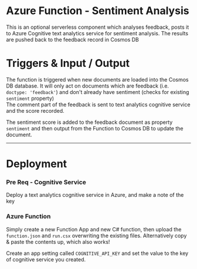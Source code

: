 # Azure Function - Sentiment Analysis
This is an optional serverless component which analyses feedback, posts it to Azure Cognitive text analytics service for sentiment analysis. The results are pushed back to the feedback record in Cosmos DB

# Triggers & Input / Output
The function is triggered when new documents are loaded into the Cosmos DB database. It will only act on documents which are feedback (i.e. `doctype: 'feedback'`) and don't already have sentiment (checks for existing `sentiment` property)  
The comment part of the feedback is sent to text analytics cognitive service and the score recorded.

The sentiment score is added to the feedback document as property `sentiment` and then output from the Function to Cosmos DB to update the document. 

---

# Deployment

### Pre Req - Cognitive Service
Deploy a text analytics cognitive service in Azure, and make a note of the key

### Azure Function 
Simply create a new Function App and new C# function, then upload the `function.json` and `run.csx` overwriting the existing files. Alternatively copy & paste the contents up, which also works!  

Create an app setting called `COGNITIVE_API_KEY` and set the value to the key of cognitive service you created.